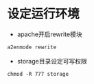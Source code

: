 设定运行环境
====
* apache开启rewrite模块
```bash
a2enmode rewrite
```
* storage目录设定可写权限
```
chmod -R 777 storage
```